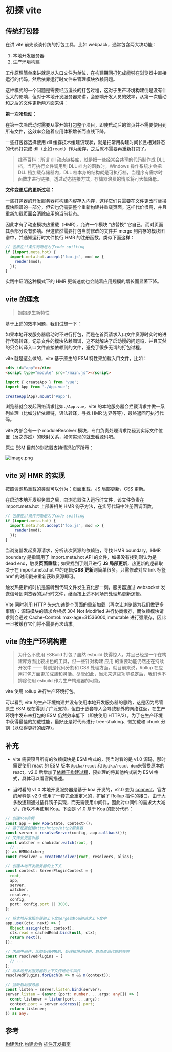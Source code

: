 # 初探 vite

## 传统打包器

在讲 vite 前先谈谈传统的打包工具，比如 webpack，通常包含两大块功能：

1. 本地开发服务器
2. 生产环境构建

工作原理简单来讲就是以入口文件为单位，在构建期间打包成能够在浏览器中直接运行的代码，然后依靠运行时文件来管理模块依赖问题。

这种模式的一个问题是需要经历漫长的打包过程，这对于生产环境构建倒是没有什么大的影响，但对于本地开发服务器来讲，会影响开发人员的效率，从第一次启动和之后的文件更新两方面来讲：

**第一次冷启动：**

在第一次冷启动时需要从零开始打包整个项目，即使启动后的首页并不需要使用到所有文件，这效率会随着应用体积增长而直线下降。

一些打包器选择使用 dll 缓存技术缓建该现状，就是把常用构建时间长且相对静态的代码打包成 dll（比如 react）作为缓存，之后就不需要再重新打包了。

> 维基百科：所谓 dll 动态链接库，就是把一些经常会共享的代码制作成 DLL 档，当可执行文件调用到 DLL 档内的函数时，Windows 操作系统才会把 DLL 档加载存储器内，DLL 档本身的结构就是可执行档，当程序有需求时函数才进行链接。透过动态链接方式，存储器浪费的情形将可大幅降低。

**文件变更后的更新过程：**

一些打包器的开发服务器将构建内容存入内存，这样它们只需要在文件更改时替换模块图谱的一部分，但它也仍需要整个重新构建并重载页面。这样代价很高，并且重新加载页面会消除应用的当前状态。

因此才有了动态模块热重载（HMR），允许一个模块 “热替换” 它自己，而对页面其余部分没有影响。但这依然需要打包当前修改的文件并 merge 到内存的模块图谱中，并通知运行时文件执行 HMR 的注册函数，类似下面这样：

```javascript
// 包裹在if条件判断是为了code spilting
if (import.meta.hot) {
  import.meta.hot.accept('foo.js', mod => {
    render(mod);
  });
}
```

实践中证明这种模式下的 HMR 更新速度也会随着应用规模的增长而显著下降。

## vite 的理念

> 拥抱原生新特性

基于上述的效率问题，我们试想一下：

如果本地开发服务器启动时不进行打包，而是在首页请求入口文件资源时实时的进行代码转译，记录文件的模块依赖图谱，这不就解决了启动慢的问题吗，并且天然的只会转译入口文件直接依赖到的文件，避免了很多无谓的打包过程。

vite 就是这么做的，vite 基于原生的 ESM 特性来加载入口文件，比如：

```html
<div id="app"></div>
<script type="module" src="/main.js"></script>
```

```js
import { createApp } from 'vue';
import App from './App.vue';

createApp(App).mount('#app');
```

浏览器就会发起网络请求比如`./App.vue`，vite 的本地服务器会拦截请求并做一系列处理（比如分析依赖链，语法转译，寻找 HMR 边界等等），最终返回可执行代码。

vite 内部会有一个 moduleResolver 模块，专门负责处理请求路径到实际文件位置（反之亦然）的映射关系，如何实现的就去看源码吧。

原生 ESM 目前的浏览器支持情况如下所示：

![image.png](@images/1603073373210-f755024d-56dc-4b49-a32e-146dcd0fe086.png)

## vite 对 HMR 的实现

按照资源热重载的类型可以分为：页面重载，JS 局部更新，CSS 更新。

在启动本地开发服务器之后，向浏览器注入运行时文件，该文件负责在 import.meta.hot 上部署相关 HMR 钩子方法，在实际代码中注册回调函数，

```javascript
// 包裹在if条件判断是为了code spilting
if (import.meta.hot) {
  import.meta.hot.accept('foo.js', mod => {
    render(mod);
  });
}
```

当浏览器发起资源请求，分析该次资源的依赖链，寻找 HMR boundary，HMR boundary 是指调用了 import.meta.hot API 的文件，如果没有找到则认为是 dead end，触发**页面重载**；如果找到了则只进行 **JS 局部更新**，热更新的逻辑取决于在 import.meta.hot 中的逻辑;**CSS 更新**则简单很多，只需修改对应 link 标签 href 的时间戳来重新获取资源即可。

触发热更新的时机是监听到代码文件发生变化那一刻，服务器通过 websocket 发送信号到浏览器的运行时文件，继而按上述不同场景处理热更新逻辑。

Vite 同时利用 HTTP 头来加速整个页面的重新加载（再次让浏览器为我们做更多事情）：源码模块的请求会根据 304 Not Modified 进行协商缓存，而依赖模块请求则会通过 Cache-Control: max-age=31536000,immutable 进行强缓存，因此一旦被缓存它们将不需要再次请求。

## vite 的生产环境构建

> 为什么不使用 ESBuild 打包？虽然 esbuild 快得惊人，并且已经是一个在构建库方面比较出色的工具，但一些针对构建 应用 的重要功能仍然还在持续开发中 —— 特别是代码分割和 CSS 处理方面。就目前来说，Rollup 在应用打包方面更加成熟和灵活。尽管如此，当未来这些功能稳定后，我们也不排除使用 esbuild 作为生产构建器的可能。

vite 使用 rollup 进行生产环境打包。

可以看到 vite 的生产环境构建并没有使用本地开发服务器的思路，这是因为尽管原生 ESM 现在得到了广泛支持，但由于嵌套导入会导致额外的网络往返，在生产环境中发布未打包的 ESM 仍然效率低下（即使使用 HTTP/2）。为了在生产环境中获得最佳的加载性能，最好还是将代码进行 tree-shaking、懒加载和 chunk 分割（以获得更好的缓存）。

## 补充

- vite 需要项目所有的依赖模块是 ESM 格式的，我当时看的是 v1.0 源码，那时需要使用 react 的 ESM 版本 `@pika/react` 和 `@pika/react-dom`来替换原本的 react，v2.0 后增加了[依赖于构建过程](https://cn.vitejs.dev/guide/dep-pre-bundling.html)，预处理的将其他格式转为 ESM 格式，具体可以看官网描述。

- 当时看的 v1.0 本地开发服务器是基于 koa 开发的，v2.0 变为 [connect](https://github.com/senchalabs/connect)，官方的解释是 v2.0 使用了一套完全重定义的，扩展了 Rollup 插件的接口，由于大多数逻辑通过插件钩子实现，而无需使用中间件，因此对中间件的需求大大减少，所以不再使用 Koa。下面是 v1.0 基于 Koa 的部分代码：

```ts
// 创建Koa实例
const app = new Koa<State, Context>();
// 基于配置创建http/https/http2服务器
const server = resolveServer(config, app.callback());
// 文件变更监听器
const watcher = chokidar.watch(root, {
  // ...
}) as HMRWatcher;
const resolver = createResolver(root, resolvers, alias);

// 创建本地开发服务器的上下文
const context: ServerPluginContext = {
  root,
  app,
  server,
  watcher,
  resolver,
  config,
  port: config.port || 3000,
};

// 将本地开发服务器的上下文merge到Koa的请求上下文中
app.use((ctx, next) => {
  Object.assign(ctx, context);
  ctx.read = cachedRead.bind(null, ctx);
  return next();
});

// 内部中间件，比如处理HMR的、处理模块路径的、静态资源代理的等等
const resolvedPlugins = [
  // ...
];
// 将本地开发服务器的上下文传递给中间件
resolvedPlugins.forEach(m => m && m(context));

// 监听启动服务器
const listen = server.listen.bind(server);
server.listen = (async (port: number, ...args: any[]) => {
  const listener = listen(port, ...args);
  context.port = server.address().port;
  return listener;
}) as any;
```

## 参考

[构建优化](https://cn.vitejs.dev/guide/features.html#build-optimizations)
[构建命令](https://cn.vitejs.dev/guide/build.html)
[插件开发指南](https://cn.vitejs.dev/guide/api-plugin.html)
